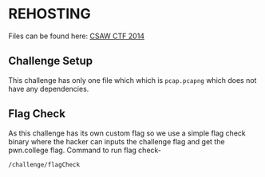 # REHOSTING

Files can be found here: [CSAW CTF 2014](https://github.com/pwncollege/ctf-archive/blob/main/csawctf2014/bigdata/pcap.pcapng)

## Challenge Setup
This challenge has only one file which which is `pcap.pcapng` which does not have any dependencies.

## Flag Check
As this challenge has its own custom flag so we use a simple flag check binary where the hacker can inputs the challenge flag and get the pwn.college flag.
Command to run flag check-
```
/challenge/flagCheck
```